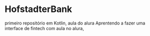 # HofstadterBank
primeiro repositório em Kotlin, aula do alura
Aprentendo a fazer uma interface de fintech com aula no alura, 
